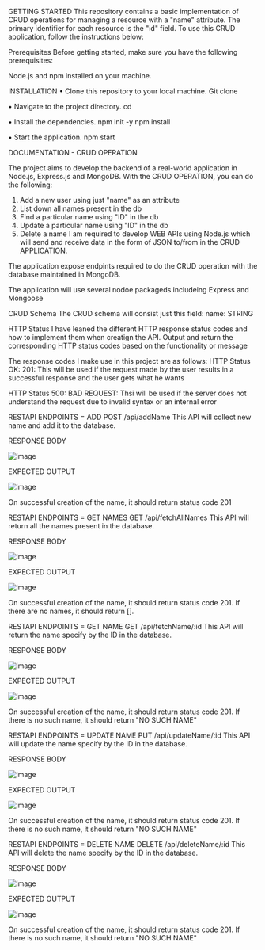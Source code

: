 GETTING STARTED
This repository contains a basic implementation of CRUD operations for managing a resource with a "name" attribute. The primary identifier for each resource is the "id" field.
To use this CRUD application, follow the instructions below:

Prerequisites
Before getting started, make sure you have the following prerequisites:

Node.js and npm installed on your machine.

INSTALLATION
•	Clone this repository to your local machine.
Git clone <repository-url>

•	Navigate to the project directory.
cd <project-directory>

•	Install the dependencies.
npm init -y
npm install

•	Start the application.
npm start








DOCUMENTATION - CRUD OPERATION

The project aims to develop the backend of a real-world application in Node.js, Express.js and MongoDB. With the CRUD OPERATION, you can do the following:

1. Add a new user using just "name" as an attribute
2. List down all names present in the db
3. Find a particular name using "ID" in the db
4. Update a particular name using "ID" in the db
5. Delete a name
I am required to develop WEB APIs using Node.js which will send and receive data in the form of JSON to/from in the CRUD APPLICATION.

The application expose endpints required to do the CRUD operation with the database maintained in MongoDB.

The application will use several nodoe packageds includeing Express and Mongoose

CRUD Schema
The CRUD schema will consist just this field:
name: STRING

HTTP Status
I have leaned the different HTTP response status codes and how to implement them when creatign the API.
Output and return the corresponding HTTP status codes based on the functionality or message





The response codes I make use in this project are as follows:
HTTP Status OK: 201: This will be used if the request made by the user results in a successful response and the user gets what he wants

HTTP Status 500: BAD REQUEST: Thsi will be used if the server does not understand the request due to invalid syntax or an internal error

RESTAPI ENDPOINTS = ADD
POST /api/addName
This API will collect new name and add it to the database.

RESPONSE BODY

![image](https://github.com/DeBenign/HNG-Task/assets/95944367/eae117e6-f122-40f4-bf91-5e7200ae7184)



EXPECTED OUTPUT

![image](https://github.com/DeBenign/HNG-Task/assets/95944367/5e27a449-8bf4-47b1-b8d5-217cea97a816)


On successful creation of the name, it should return status code 201


RESTAPI ENDPOINTS = GET NAMES
GET /api/fetchAllNames
This API will return all the names present in the database.

RESPONSE BODY

![image](https://github.com/DeBenign/HNG-Task/assets/95944367/0fb0204c-35b9-4d24-a080-3260c9a794d6)


EXPECTED OUTPUT

![image](https://github.com/DeBenign/HNG-Task/assets/95944367/c20a27b6-ec1a-431b-97d5-92f58250c9b6)

On successful creation of the name, it should return status code 201.
If there are no names, it should return [].



RESTAPI ENDPOINTS = GET NAME
GET /api/fetchName/:id
This API will return the name specify by the ID in the database.

RESPONSE BODY

![image](https://github.com/DeBenign/HNG-Task/assets/95944367/91466d8f-5265-4c7d-a4d1-2fec7ede05b7)

EXPECTED OUTPUT

![image](https://github.com/DeBenign/HNG-Task/assets/95944367/9140cb3e-5421-4d54-8367-aca3c734121a)

On successful creation of the name, it should return status code 201.
If there is no such name, it should return "NO SUCH NAME"






RESTAPI ENDPOINTS = UPDATE NAME
PUT /api/updateName/:id
This API will update the name specify by the ID in the database.

RESPONSE BODY

![image](https://github.com/DeBenign/HNG-Task/assets/95944367/1081d2b0-84a0-4634-830a-3b0f2a1bfcb1)

EXPECTED OUTPUT

![image](https://github.com/DeBenign/HNG-Task/assets/95944367/2ce20d0a-4899-449f-b9b7-ca8647d405a2)


On successful creation of the name, it should return status code 201.
If there is no such name, it should return "NO SUCH NAME"






RESTAPI ENDPOINTS = DELETE NAME
DELETE /api/deleteName/:id
This API will delete the name specify by the ID in the database.

RESPONSE BODY

![image](https://github.com/DeBenign/HNG-Task/assets/95944367/7d7131bf-62e6-4f3e-88ec-c41e1bf81ac0)


EXPECTED OUTPUT

![image](https://github.com/DeBenign/HNG-Task/assets/95944367/d722ccac-7e96-446f-9a83-c6736acce894)

On successful creation of the name, it should return status code 201.
If there is no such name, it should return "NO SUCH NAME"
